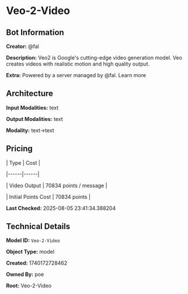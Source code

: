 # Veo-2-Video

## Bot Information

**Creator:** @fal

**Description:** Veo2 is Google's cutting-edge video generation model. Veo creates videos with realistic motion and high quality output.

**Extra:** Powered by a server managed by @fal. Learn more


## Architecture

**Input Modalities:** text

**Output Modalities:** text

**Modality:** text->text


## Pricing

| Type | Cost |

|------|------|

| Video Output | 70834 points / message |

| Initial Points Cost | 70834 points |


**Last Checked:** 2025-08-05 23:41:34.388204


## Technical Details

**Model ID:** `Veo-2-Video`

**Object Type:** model

**Created:** 1740172728462

**Owned By:** poe

**Root:** Veo-2-Video
